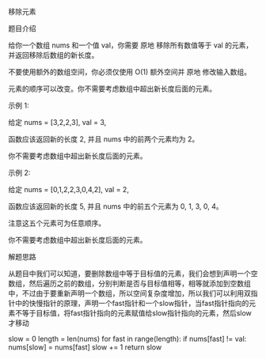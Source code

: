 移除元素

题目介绍

给你一个数组 nums 和一个值 val，你需要 原地 移除所有数值等于 val 的元素，并返回移除后数组的新长度。

不要使用额外的数组空间，你必须仅使用 O(1) 额外空间并 原地 修改输入数组。

元素的顺序可以改变。你不需要考虑数组中超出新长度后面的元素。

示例 1:

给定 nums = [3,2,2,3], val = 3,

函数应该返回新的长度 2, 并且 nums 中的前两个元素均为 2。

你不需要考虑数组中超出新长度后面的元素。

示例 2:

给定 nums = [0,1,2,2,3,0,4,2], val = 2,

函数应该返回新的长度 5, 并且 nums 中的前五个元素为 0, 1, 3, 0, 4。

注意这五个元素可为任意顺序。

你不需要考虑数组中超出新长度后面的元素。

解题思路

从题目中我们可以知道，要删除数组中等于目标值的元素，我们会想到声明一个空数组，然后遍历之前的数组，分别判断是否与目标值相等，相等就添加到空数组中，不过由于要重新声明一个数组，所以空间复杂度增加，所以我们可以利用双指针中的快慢指针的原理，声明一个fast指针和一个slow指针，当fast指针指向的元素不等于目标值，将fast指针指向的元素赋值给slow指针指向的元素，然后slow才移动

slow = 0
length = len(nums)
for fast in range(length):
	if nums[fast] != val:
		nums[slow] = nums[fast]
		slow += 1
return slow
